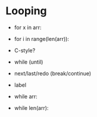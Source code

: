 # Looping

- for x in arr:

- for i in range(len(arr)):

- C-style?

- while (until)

- next/last/redo (break/continue)

- label

- while arr:

- while len(arr):
